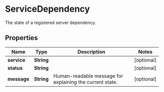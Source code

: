 

# ServiceDependency

The state of a registered server dependency.

## Properties

| Name | Type | Description | Notes |
|------------ | ------------- | ------------- | -------------|
|**service** | **String** |  |  [optional] |
|**status** | **String** |  |  [optional] |
|**message** | **String** | Human-readable message for explaining the current state. |  [optional] |



